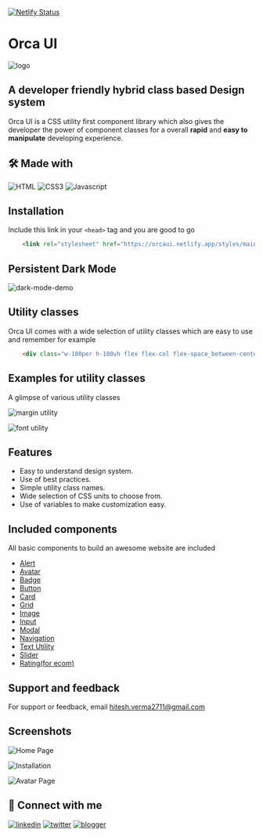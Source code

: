 [![Netlify Status](https://api.netlify.com/api/v1/badges/a248fc6b-6544-449f-b0d5-715d0fe6c295/deploy-status)](https://app.netlify.com/sites/orcaui/deploys)
# Orca UI

![logo](https://user-images.githubusercontent.com/87027579/154685626-1d9b4d5b-4609-48ca-8fc5-7d3508dd13d2.png)
## A developer friendly hybrid class based Design system

Orca UI is a CSS utility first component library which also gives the developer the power of component classes for a overall **rapid** and **easy to manipulate** developing experience.

## 🛠 Made with

![HTML](https://img.shields.io/badge/HTML5-E34F26?style=for-the-badge&logo=html5&logoColor=white)
![CSS3](https://img.shields.io/badge/CSS3-1572B6?style=for-the-badge&logo=css3&logoColor=white)
![Javascript](https://img.shields.io/badge/JavaScript-323330?style=for-the-badge&logo=javascript&logoColor=F7DF1E)
    

## Installation

Include this link in your ```<head>``` tag and you are good to go

```HTML
    <link rel="stylesheet" href="https://orcaui.netlify.app/styles/main.css"/>

```

## Persistent Dark Mode

![dark-mode-demo](https://user-images.githubusercontent.com/87027579/154998535-af9fdfd5-5ba8-4352-b128-69f04716ebdb.png)



## Utility classes

Orca UI comes with a wide selection of utility classes which are easy to use and remember for example

```HTML 
    <div class="w-100per h-100vh flex flex-col flex-space_between-center bg-white"></div>
```
## Examples for utility classes

A glimpse of various utility classes

![margin utility](https://user-images.githubusercontent.com/87027579/154856672-255a3680-467b-406c-ac29-7d0a0c22debb.png)

![font utility](https://user-images.githubusercontent.com/87027579/154856674-56869e84-6a7c-4b9a-a95f-f4fec5680e60.png)


## Features

- Easy to understand design system.
- Use of best practices.
- Simple utility class names.
- Wide selection of CSS units to choose from.
- Use of variables to make customization easy.

## Included components

All basic components to build an awesome website are included

- [Alert](https://orcaui.netlify.app/pages/alert)
- [Avatar](https://orcaui.netlify.app/pages/avatar)
- [Badge](https://orcaui.netlify.app/pages/badge)
- [Button](https://orcaui.netlify.app/pages/button)
- [Card](https://orcaui.netlify.app/pages/card)
- [Grid](https://orcaui.netlify.app/pages/grid)
- [Image](https://orcaui.netlify.app/pages/image)
- [Input](https://orcaui.netlify.app/pages/input)
- [Modal](https://orcaui.netlify.app/pages/modal)
- [Navigation](https://orcaui.netlify.app/pages/navigation)
- [Text Utility](https://orcaui.netlify.app/pages/text-utility)
- [Slider](https://orcaui.netlify.app/pages/slider)
- [Rating(for ecom)](https://orcaui.netlify.app/pages/rating)

## Support and feedback

For support or feedback, email hitesh.verma2711@gmail.com

## Screenshots
![Home Page](https://user-images.githubusercontent.com/87027579/154686460-f6433fe2-086c-4ca9-ab19-ca902769723f.png)

![Installation](https://user-images.githubusercontent.com/87027579/154855699-997b4c73-838e-4cf0-bf3e-81239e1a90fb.png)

![Avatar Page](https://user-images.githubusercontent.com/87027579/154689789-3c0f61de-25ad-4025-ae31-10671cb1e8b4.png)


## 🔗 Connect with me
[![linkedin](https://img.shields.io/badge/linkedin-0A66C2?style=for-the-badge&logo=linkedin&logoColor=white)](https://www.linkedin.com/in/hitesh-verma-8727921b2//)
[![twitter](https://img.shields.io/badge/twitter-1DA1F2?style=for-the-badge&logo=twitter&logoColor=white)](https://twitter.com/hitesh27v)
[![blogger](https://img.shields.io/badge/Blogger-FF5722?style=for-the-badge&logo=blogger&logoColor=white)](https://thetrailblazer2711.blogspot.com/)

